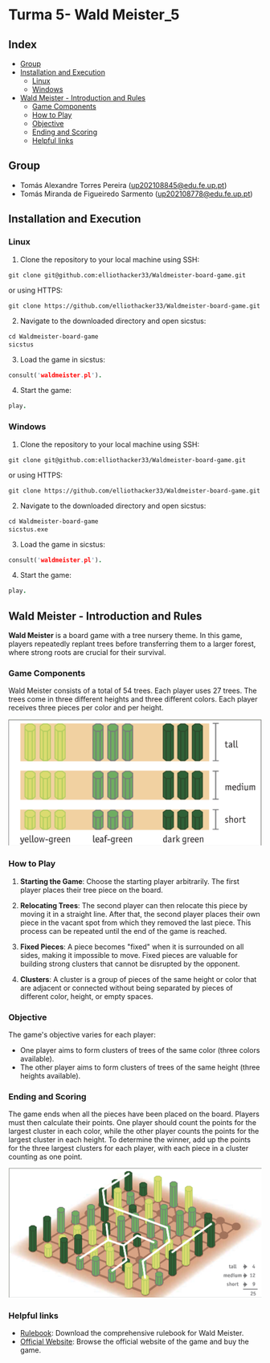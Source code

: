 # Turma 5- Wald Meister_5

## Index 
- [Group](#group) 
- [Installation and Execution](#installation-and-execution) 
	- [Linux](#linux)
	-  [Windows](#windows)
-  [Wald Meister - Introduction and Rules](#wald-meister---introduction-and-rules)
	 - [Game Components](#game-components)
	 - [How to Play](#how-to-play) 
	 - [Objective](#objective) 
	 - [Ending and Scoring](#ending-and-scoring)
   - [Helpful links]("helpful-links")

## Group
   - Tomás Alexandre Torres Pereira (up202108845@edu.fe.up.pt)
   - Tomás Miranda de Figueiredo Sarmento (up202108778@edu.fe.up.pt)

## Installation and Execution

### Linux
1. Clone the repository to your local machine using SSH:
```shell
git clone git@github.com:elliothacker33/Waldmeister-board-game.git
```

or using HTTPS:
```shell
git clone https://github.com/elliothacker33/Waldmeister-board-game.git
```

2. Navigate to the downloaded directory and open sicstus:
```shell
cd Waldmeister-board-game
sicstus
```

3. Load the game in sicstus:
```prolog
consult('waldmeister.pl').
```

4. Start the game:
```prolog
play.
```

### Windows
1. Clone the repository to your local machine using SSH:
```shell
git clone git@github.com:elliothacker33/Waldmeister-board-game.git
```

or using HTTPS:
```shell
git clone https://github.com/elliothacker33/Waldmeister-board-game.git
```

2. Navigate to the downloaded directory and open sicstus:
```shell
cd Waldmeister-board-game
sicstus.exe
```

3. Load the game in sicstus:
```prolog
consult('waldmeister.pl').
```

4. Start the game:
```prolog
play.
```


## Wald Meister - Introduction and Rules

**Wald Meister** is a board game with a tree nursery theme. In this game, players repeatedly replant trees before transferring them to a larger forest, where strong roots are crucial for their survival.

### Game Components

Wald Meister consists of a total of 54 trees. Each player uses 27 trees. The trees come in three different heights and three different colors. Each player receives three pieces per color and per height.

![Tree Types](media-assets/trees.png)

### How to Play

1.  **Starting the Game**: Choose the starting player arbitrarily. The first player places their tree piece on the board.
    
2.  **Relocating Trees**: The second player can then relocate this piece by moving it in a straight line. After that, the second player places their own piece in the vacant spot from which they removed the last piece. This process can be repeated until the end of the game is reached.
    
3.  **Fixed Pieces**: A piece becomes "fixed" when it is surrounded on all sides, making it impossible to move. Fixed pieces are valuable for building strong clusters that cannot be disrupted by the opponent.
    
4.  **Clusters**: A cluster is a group of pieces of the same height or color that are adjacent or connected without being separated by pieces of different color, height, or empty spaces.
    

### Objective

The game's objective varies for each player:

-   One player aims to form clusters of trees of the same color (three colors available).
-   The other player aims to form clusters of trees of the same height (three heights available).

### Ending and Scoring

The game ends when all the pieces have been placed on the board. Players must then calculate their points. One player should count the points for the largest cluster in each color, while the other player counts the points for the largest cluster in each height. To determine the winner, add up the points for the three largest clusters for each player, with each piece in a cluster counting as one point.

![points](media-assets/points.png)
### Helpful links
- [Rulebook](https://boardgamegeek.com/filepage/249274/rules-waldmeister): Download the comprehensive rulebook for Wald Meister.
- [Official Website](https://www.spielewerkstatt.eu/gb/strategy-tactics/204-forestmeister.html): Browse the official website of the game and buy the game.

